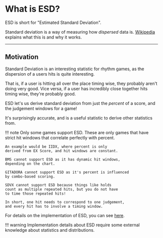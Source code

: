 # What is ESD?

ESD is short for "Estimated Standard Deviation".

Standard deviation is a way of measuring how *dispersed*
data is. [Wikipedia](https://en.wikipedia.org/wiki/Standard_deviation) explains what this is and why it works.

*****

## Motivation

Standard Deviation is an interesting statistic for rhythm
games, as the dispersion of a users hits is quite interesting.

That is, if a user is hitting all over the place timing wise,
they probably aren't doing very good. Vice versa,
if a user has incredibly close together hits timing wise,
they're probably good.

ESD let's us derive standard deviation from just the *percent*
of a score, and the judgement windows for a game!

It's surprisingly accurate, and is a useful statistic
to derive other statistics from.

!!! note
	Only some games support ESD. These are only games that
	have strict hit windows that correlate perfectly with
	percent.

	An example would be IIDX, where percent is only
	derived from EX Score, and hit windows are constant.

	BMS cannot support ESD as it has dynamic hit windows,
	depending on the chart.

	GITADORA cannot support ESD as it's percent is influenced
	by combo-based scoring.

	SDVX cannot support ESD because things like holds
	count as multiple repeated hits, but you do not have
	to time those repeated hits!

	In short, one hit needs to correspond to one judgement,
	and every hit has to involve a timing window.

For details on the implementation of ESD, you can see
[here](../../codebase/implementation-details/esd.md).

!!! warning
	Implementation details about ESD require some
	external knowledge about statistics and distributions.